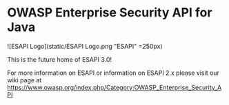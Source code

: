 OWASP Enterprise Security API for Java
==========

![ESAPI Logo](static/ESAPI Logo.png "ESAPI" =250px)

This is the future home of ESAPI 3.0!

For more information on ESAPI or information on ESAPI 2.x please visit our wiki page at https://www.owasp.org/index.php/Category:OWASP_Enterprise_Security_API
